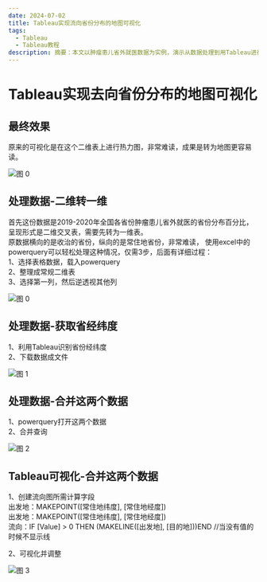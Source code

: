 ```yaml
---
date: 2024-07-02
title: Tableau实现流向省份分布的地图可视化
tags:
  - Tableau
  - Tableau教程
description: 摘要：本文以肿瘤患儿省外就医数据为实例，演示从数据处理到用Tableau进行流向可视化的过程。
---
```


# Tableau实现去向省份分布的地图可视化

## 最终效果
原来的可视化是在这个二维表上进行热力图，非常难读，成果是转为地图更容易读。

![图 0](https://pub-833348ee5761457dbfac749bcd651384.r2.dev/datablog/2d3fd5c75bc52879b7d748de2b28a9e1375c78b123332db99bb400d67fef31d6.webp)  


## 处理数据-二维转一维

首先这份数据是2019-2020年全国各省份肿瘤患儿省外就医的省份分布百分比，呈现形式是二维交叉表，需要先转为一维表。  
原数据横向的是收治的省份，纵向的是常住地省份，非常难读，
使用excel中的powerquery可以轻松处理这种情况，仅需3步，后面有详细过程：  
1、选择表格数据，载入powerquery  
2、整理成常规二维表  
3、选择第一列，然后逆透视其他列

![图 0](https://pub-833348ee5761457dbfac749bcd651384.r2.dev/datablog/eeaaf4f5554d0d93c542f418451f9428bdb4b46add5785c4fd5da136c431638f.webp)  


## 处理数据-获取省经纬度
1、利用Tableau识别省份经纬度  
2、下载数据成文件

![图 1](https://pub-833348ee5761457dbfac749bcd651384.r2.dev/datablog/8b7e034c6d1f18a59a275993eddeacf580d613ea291315c95ef8fc9314c9bac1.webp)  


## 处理数据-合并这两个数据
1、powerquery打开这两个数据  
2、合并查询

![图 2](https://pub-833348ee5761457dbfac749bcd651384.r2.dev/datablog/5dfc60eb94b3dcfe26698df8f13952f55534646fed22634bc9e05caa8f358093.webp)  


## Tableau可视化-合并这两个数据
1、创建流向图所需计算字段  
出发地：MAKEPOINT([常住地纬度], [常住地经度])  
出发地：MAKEPOINT([常住地纬度], [常住地经度])  
流向：IF [Value] > 0 THEN (MAKELINE([出发地], [目的地]))END   //当没有值的时候不显示线

2、可视化并调整

![图 3](https://pub-833348ee5761457dbfac749bcd651384.r2.dev/datablog/cff862dd1653e19b374f92990ce51a9449a4d4c7ffde9d90d48581e7a75cda00.webp)  



<Comment />